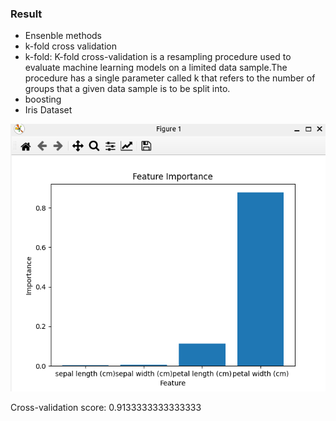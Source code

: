 ### Result
* Ensenble methods
* k-fold cross validation
* k-fold: K-fold cross-validation is a resampling procedure used to evaluate machine learning models on a limited data sample.The procedure has a single parameter called k that refers to the number of groups that a given data sample is to be split into.
* boosting
* Iris Dataset

<img src='results.png' />

Cross-validation score: 0.9133333333333333
